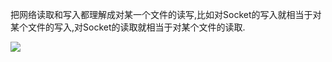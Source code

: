 把网络读取和写入都理解成对某一个文件的读写,比如对Socket的写入就相当于对某个文件的写入,对Socket的读取就相当于对某个文件的读取.

![](/home/jimson/Documents/github/policeschool/some_md_notes/java/io/nio/传统BIO的步骤.png)

